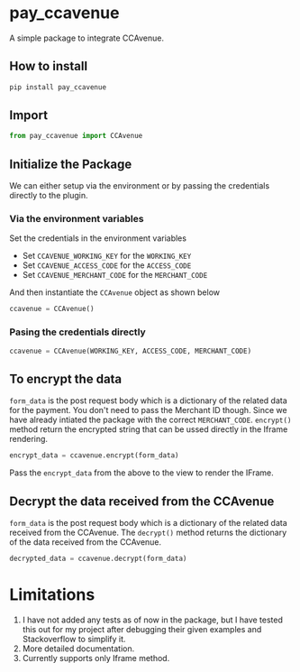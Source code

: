 # pay_ccavenue

A simple package to integrate CCAvenue.

## How to install

```bash
pip install pay_ccavenue
```

## Import

```python
from pay_ccavenue import CCAvenue
```

## Initialize the Package

We can either setup via the environment or by passing the credentials directly to the plugin.

### Via the environment variables

Set the credentials in the environment variables

- Set `CCAVENUE_WORKING_KEY` for the `WORKING_KEY`
- Set `CCAVENUE_ACCESS_CODE` for the `ACCESS_CODE`
- Set `CCAVENUE_MERCHANT_CODE` for the `MERCHANT_CODE`

And then instantiate the `CCAvenue` object as shown below

```python
ccavenue = CCAvenue()
```

### Pasing the credentials directly

```python
ccavenue = CCAvenue(WORKING_KEY, ACCESS_CODE, MERCHANT_CODE)
```

## To encrypt the data

`form_data` is the post request body which is a dictionary of the related data for the payment. You don't need to pass the Merchant ID though. Since we have already intiated the package with the correct `MERCHANT_CODE`. `encrypt()` method return the encrypted string that can be ussed directly in the Iframe rendering.

```python
encrypt_data = ccavenue.encrypt(form_data)
```

Pass the `encrypt_data` from the above to the view to render the IFrame.

## Decrypt the data received from the CCAvenue

`form_data` is the post request body which is a dictionary of the related data received from the CCAvenue. The `decrypt()` method returns the dictionary of the data received from the CCAvenue.

```python
decrypted_data = ccavenue.decrypt(form_data)
```

# Limitations

1. I have not added any tests as of now in the package, but I have tested this out for my project after debugging their given examples and Stackoverflow to simplify it.
2. More detailed documentation.
3. Currently supports only Iframe method.
